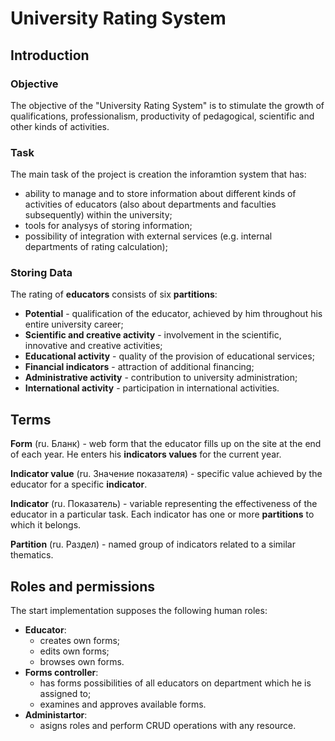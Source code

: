 # University Rating System

## Introduction

### Objective
The objective of the "University Rating System" is to stimulate the growth of qualifications, professionalism, productivity of pedagogical, scientific and other kinds of activities.

### Task
The main task of the project is creation the inforamtion system that has:
- ability to manage and to store information about different kinds of activities of educators (also about departments and faculties subsequently) within the university;
- tools for analysys of storing information;
- possibility of integration with external services (e.g. internal departments of rating calculation);

### Storing Data
The rating of **educators** consists of six **partitions**:
- **Potential** - qualification of the educator, achieved by him throughout his entire university career;
- **Scientific and creative activity** - involvement in the scientific, innovative and creative activities;
- **Educational activity** - quality of the provision of educational services;
- **Financial indicators** - attraction of additional financing;
- **Administrative activity** - contribution to university administration;
- **International activity** - participation in international activities.

## Terms
**Form** (ru. Бланк) - web form that the educator fills up on the site at the end of each year. He enters his **indicators values** for the current year.

**Indicator value** (ru. Значение показателя) - specific value achieved by the educator for a specific **indicator**.

**Indicator** (ru. Показатель) - variable  representing the effectiveness of the educator in a particular task. Each indicator has one or more **partitions** to which it belongs.

**Partition** (ru. Раздел) - named group of indicators related to a similar thematics.

## Roles and permissions

The start implementation supposes the following human roles: 
- **Educator**:
  - creates own forms;
  - edits own forms;
  - browses own forms.
- **Forms controller**:
  - has forms possibilities of all educators on department which he is assigned to;
  - examines and approves available forms.
- **Administartor**:
  - asigns roles and perform CRUD operations with any resource.

